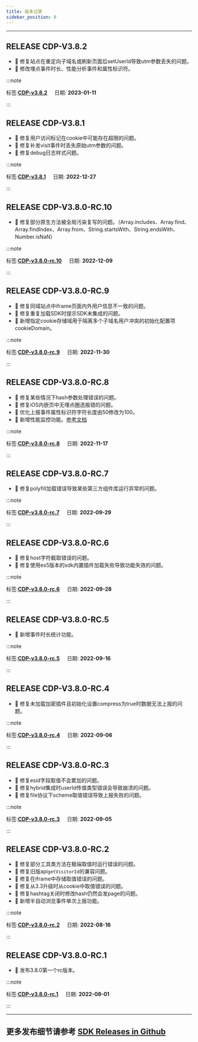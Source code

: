 ```yaml
---
title: 版本记录
sidebar_position: 0
---
```

----
## RELEASE CDP-V3.8.2

- 🐞 修复站点在重定向子域名或刷新页面后setUserId导致utm参数丢失的问题。
- 🌟 修改埋点事件时长、性能分析事件和属性标识符。

:::note 

 标签:**[CDP-v3.8.2](https://github.com/growingio/growingio-sdk-webjs-autotracker/releases/tag/CDP-v3.8.2)** &nbsp;&nbsp;&nbsp;&nbsp;日期: **2023-01-11** 

:::

## RELEASE CDP-V3.8.1

- 🐞 修复用户访问标记在cookie中可能存在超限的问题。
- 🐞 修复补发visit事件时丢失原始utm参数的问题。
- 🐞 修复debug日志样式问题。

:::note 

 标签:**[CDP-v3.8.1](https://github.com/growingio/growingio-sdk-webjs-autotracker/releases/tag/CDP-v3.8.1)** &nbsp;&nbsp;&nbsp;&nbsp;日期: **2022-12-27** 

:::

## RELEASE CDP-V3.8.0-RC.10

- 🐞 修复部分原生方法被全局污染复写的问题。（Array.includes、Array.find、Array.findIndex、Array.from、String.startsWith、String.endsWith、Number.isNaN）


:::note 

 标签:**[CDP-v3.8.0-rc.10](https://github.com/growingio/growingio-sdk-webjs-autotracker/releases/tag/CDP-v3.8.0-rc.10)** &nbsp;&nbsp;&nbsp;&nbsp;日期: **2022-12-09** 

:::

## RELEASE CDP-V3.8.0-RC.9

- 🐞 修复同域站点中iframe页面内外用户信息不一致的问题。
- 🐞 修复重复加载SDK时提示SDK未集成的问题。
- 🎉 新增指定cookie存储域用于隔离多个子域名用户冲突的初始化配置项 cookieDomain。

:::note 

 标签:**[CDP-v3.8.0-rc.9](https://github.com/growingio/growingio-sdk-webjs-autotracker/releases/tag/CDP-v3.8.0-rc.9)** &nbsp;&nbsp;&nbsp;&nbsp;日期: **2022-11-30** 

:::

## RELEASE CDP-V3.8.0-RC.8

- 🐞 修复某些情况下hash参数处理错误的问题。
- 🐞 修复iOS内嵌页中无埋点圈选报错的问题。
- 🌟 优化上报事件属性标识符字符长度由50修改为100。
- 🎉 新增性能监控功能。[参考文档](https://growingio.github.io/growingio-sdk-docs/docs/webjs/3.8/plugins/performance)

:::note 

 标签:**[CDP-v3.8.0-rc.8](https://github.com/growingio/growingio-sdk-webjs-autotracker/releases/tag/CDP-v3.8.0-rc.8)** &nbsp;&nbsp;&nbsp;&nbsp;日期: **2022-11-17** 

:::

## RELEASE CDP-V3.8.0-RC.7

- 🐞 修复polyfill加载错误导致某些第三方组件库运行异常的问题。

:::note 

 标签:**[CDP-v3.8.0-rc.7](https://github.com/growingio/growingio-sdk-webjs-autotracker/releases/tag/CDP-v3.8.0-rc.7)** &nbsp;&nbsp;&nbsp;&nbsp;日期: **2022-09-29** 

:::

## RELEASE CDP-V3.8.0-RC.6

- 🐞 修复host字符截取错误的问题。
- 🐞 修复使用es5版本的sdk内置插件加载失败导致功能失效的问题。

:::note 

 标签:**[CDP-v3.8.0-rc.6](https://github.com/growingio/growingio-sdk-webjs-autotracker/releases/tag/CDP-v3.8.0-rc.6)** &nbsp;&nbsp;&nbsp;&nbsp;日期: **2022-09-28** 

:::

## RELEASE CDP-V3.8.0-RC.5

- 🎉 新增事件时长统计功能。

:::note 

 标签:**[CDP-v3.8.0-rc.5](https://github.com/growingio/growingio-sdk-webjs-autotracker/releases/tag/CDP-v3.8.0-rc.5)** &nbsp;&nbsp;&nbsp;&nbsp;日期: **2022-09-16** 

:::

## RELEASE CDP-V3.8.0-RC.4

- 🐞 修复未加载加密插件且初始化设置compress为true时数据无法上报的问题。

:::note 

 标签:**[CDP-v3.8.0-rc.4](https://github.com/growingio/growingio-sdk-webjs-autotracker/releases/tag/CDP-v3.8.0-rc.4)** &nbsp;&nbsp;&nbsp;&nbsp;日期: **2022-09-06** 

:::

## RELEASE CDP-V3.8.0-RC.3

* 🐞 修复esid字段取值不会累加的问题。
* 🐞 修复hybrid集成时userId传值类型错误会导致崩溃的问题。
* 🐞 修复file协议下scheme取值错误导致上报失败的问题。

:::note 

 标签:**[CDP-v3.8.0-rc.3](https://github.com/growingio/growingio-sdk-webjs-autotracker/releases/tag/CDP-v3.8.0-rc.3)** &nbsp;&nbsp;&nbsp;&nbsp;日期: **2022-09-05** 

:::

## RELEASE CDP-V3.8.0-RC.2

* 🐞 修复部分工具类方法在极端取值时运行错误的问题。
* 🐞 修复旧版api`getVisitorId`的兼容问题。
* 🐞 修复在iframe中存储取值错误的问题。
* 🐞 修复从3.3升级时从cookie中取值错误的问题。
* 🐞 修复hashtag关闭时修改hash仍然会发page的问题。
* 🎉 新增半自动浏览事件单次上报功能。

:::note 

 标签:**[CDP-v3.8.0-rc.2](https://github.com/growingio/growingio-sdk-webjs-autotracker/releases/tag/CDP-v3.8.0-rc.2)** &nbsp;&nbsp;&nbsp;&nbsp;日期: **2022-08-16** 

:::

## RELEASE CDP-V3.8.0-RC.1

* 🎉 发布3.8.0第一个rc版本。

:::note 

 标签:**[CDP-v3.8.0-rc.1](https://github.com/growingio/growingio-sdk-webjs-autotracker/releases/tag/CDP-v3.8.0-rc.1)** &nbsp;&nbsp;&nbsp;&nbsp;日期: **2022-08-01** 

:::

---
## 更多发布细节请参考 [SDK Releases in Github](https://github.com/growingio/growingio-sdk-webjs-autotracker/releases)